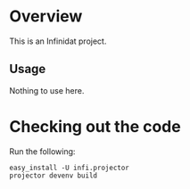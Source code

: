 Overview
========
This is an Infinidat project.

Usage
-----
Nothing to use here.

Checking out the code
=====================

Run the following:

    easy_install -U infi.projector
    projector devenv build
